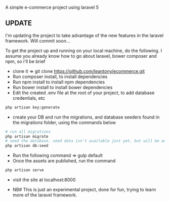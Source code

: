 A simple e-commerce project using laravel 5

## UPDATE
I'm updating the project to take advantage of the new features in the laravel framework. Will commit soon...

To get the project up and running on your local machine, do the following. I assume you already know how to go about laravel, bower composer and npm, so i'll be brief

- clone it => git clone https://github.com/leantony/ecommerce.git
- Run composer install, to install dependencies
- Run npm install to install npm dependencies
- Run bower install to install bower dependencies
- Edit the created .env file at the root of your project, to add database credentials, etc
```bash
php artisan key:generate
```
- create your DB and run the migrations, and database seeders found in the migrations folder, using the commands below
```bash
# run all migrations
php artisan migrate
# seed the database. seed data isn't available just yet, but will be added soon
php artisan db:seed
```

- Run the following command => gulp default
- Once the assets are published, run the command
```bash
php artisan serve
```
- visit the site at localhost:8000

- NB# This is just an experimental project, done for fun, trying to learn more of the laravel framework.
